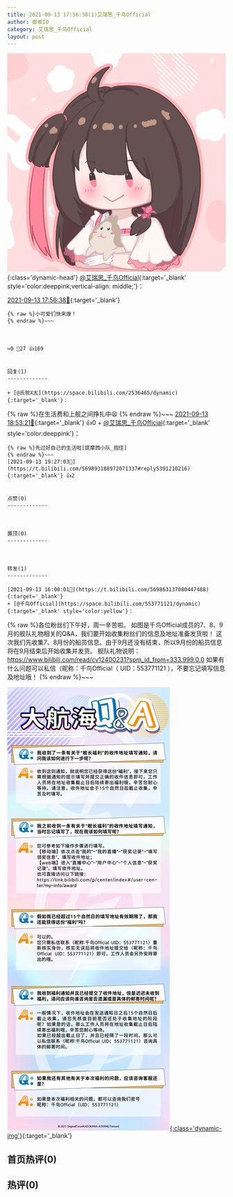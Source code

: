 ```yaml
---
title: 2021-09-13 17:56:38(1)艾瑞思_千鸟Official
author: 御坂IO
category: 艾瑞思_千鸟Official
layout: post
---
```


![img](/images/7e08840c56f251de28bdf766b647bd5fe9a5d50a.jpg){:class='dynamic-head'}
[@艾瑞思_千鸟Official](https://space.bilibili.com/1090010845/dynamic){:target='_blank' style='color:deeppink;vertical-align: middle;'}：

[2021-09-13 17:56:38🔗](https://t.bilibili.com/569893188972071337){:target='_blank'}

~~~
{% raw %}小可爱们快来康！
{% endraw %}~~~



↪️0 💬27 👍169


回复(1)
-------------

+ [@氏贺X太](https://space.bilibili.com/2536465/dynamic){:target='_blank'}：
~~~
{% raw %}在生活费和上舰之间挣扎中😫
{% endraw %}~~~
[2021-09-13 18:53:21🔗](https://t.bilibili.com/569893188972071337#reply5391002934){:target='_blank'} 👍0
    + [@艾瑞思_千鸟Official](https://space.bilibili.com/1090010845/dynamic){:target='_blank' style='color:deeppink'}：
~~~
{% raw %}先过好自己的生活啦[提摩西小队_抱住]
{% endraw %}~~~
[2021-09-13 19:27:03🔗](https://t.bilibili.com/569893188972071337#reply5391210216){:target='_blank'} 👍2


点赞(0)
-------------



置顶(0)
-------------



转发(1)
-------------

[2021-09-13 16:00:01🔗](https://t.bilibili.com/569863137080447488){:target='_blank'}
+ [@千鸟Official](https://space.bilibili.com/553771121/dynamic){:target='_blank' style='color:yellow'}：
~~~
{% raw %}各位粉丝们下午好，周一辛苦啦。
如图是千鸟Official成员的7、8、9月的舰队礼物相关的Q&A，我们要开始收集粉丝们的信息及地址准备发货啦！
这次我们先收集7、8月份的船员信息。由于9月还没有结束，所以9月份的船员信息将在9月结束后开始收集并发货。
舰队礼物说明：https://www.bilibili.com/read/cv12400231?spm_id_from=333.999.0.0
如果有什么问题可以私信（昵称：千鸟Official（ UID：553771121 ），不要忘记填写信息及地址哦！ 
{% endraw %}~~~


[![img](/images/196be2328ee6c8ba7811a5284029d86de43b493c.jpg){:class='dynamic-img'}](/images/196be2328ee6c8ba7811a5284029d86de43b493c.jpg){:target='_blank'}




首页热评(0)
-------------



热评(0)
-------------



